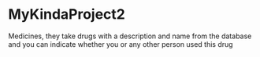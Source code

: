 # MyKindaProject2
Medicines, they take drugs with a description and name from the database and you can indicate whether you or any other person used this drug
